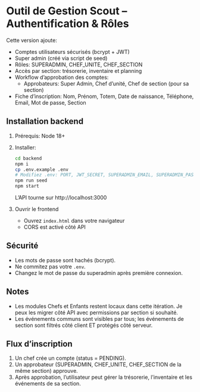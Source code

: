 # Outil de Gestion Scout – Authentification & Rôles

Cette version ajoute:
- Comptes utilisateurs sécurisés (bcrypt + JWT)
- Super admin (créé via script de seed)
- Rôles: SUPERADMIN, CHEF_UNITE, CHEF_SECTION
- Accès par section: trésorerie, inventaire et planning
- Workflow d’approbation des comptes:
  - Approbateurs: Super Admin, Chef d’unité, Chef de section (pour sa section)
- Fiche d’inscription: Nom, Prénom, Totem, Date de naissance, Téléphone, Email, Mot de passe, Section

## Installation backend

1. Prérequis: Node 18+
2. Installer:
   ```bash
   cd backend
   npm i
   cp .env.example .env
   # Modifiez .env: PORT, JWT_SECRET, SUPERADMIN_EMAIL, SUPERADMIN_PASSWORD
   npm run seed
   npm start
   ```
   L’API tourne sur http://localhost:3000

3. Ouvrir le frontend
   - Ouvrez `index.html` dans votre navigateur
   - CORS est activé côté API

## Sécurité
- Les mots de passe sont hachés (bcrypt).
- Ne commitez pas votre `.env`.
- Changez le mot de passe du superadmin après première connexion.

## Notes
- Les modules Chefs et Enfants restent locaux dans cette itération. Je peux les migrer côté API avec permissions par section si souhaité.
- Les événements communs sont visibles par tous; les événements de section sont filtrés côté client ET protégés côté serveur.

## Flux d’inscription
1. Un chef crée un compte (status = PENDING).
2. Un approbateur (SUPERADMIN, CHEF_UNITE, CHEF_SECTION de la même section) approuve.
3. Après approbation, l’utilisateur peut gérer la trésorerie, l’inventaire et les événements de sa section.
